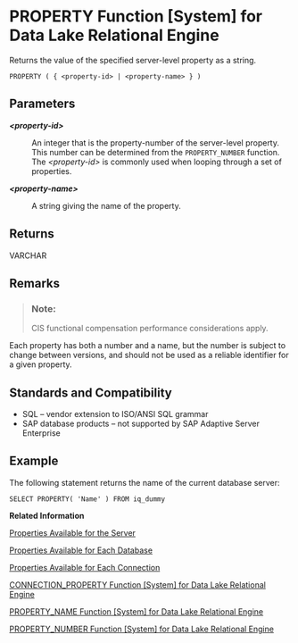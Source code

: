 <!-- loioa56fa4db84f2101581d1eea9ca3957e2 -->

# PROPERTY Function \[System\] for Data Lake Relational Engine

Returns the value of the specified server-level property as a string.



```
PROPERTY ( { <property-id> | <property-name> } )
```



<a name="loioa56fa4db84f2101581d1eea9ca3957e2__iq_refbb_871"/>

## Parameters


<dl>
<dt><b>

*<property-id\>*

</b></dt>
<dd>

An integer that is the property-number of the server-level property. This number can be determined from the `PROPERTY_NUMBER` function. The *<property-id\>* is commonly used when looping through a set of properties.



</dd><dt><b>

*<property-name\>*

</b></dt>
<dd>

A string giving the name of the property.



</dd>
</dl>



## Returns

VARCHAR



<a name="loioa56fa4db84f2101581d1eea9ca3957e2__iq_refbb_874"/>

## Remarks

> ### Note:  
> CIS functional compensation performance considerations apply.

Each property has both a number and a name, but the number is subject to change between versions, and should not be used as a reliable identifier for a given property.



<a name="loioa56fa4db84f2101581d1eea9ca3957e2__iq_refbb_875"/>

## Standards and Compatibility

-   SQL – vendor extension to ISO/ANSI SQL grammar
-   SAP database products – not supported by SAP Adaptive Server Enterprise



<a name="loioa56fa4db84f2101581d1eea9ca3957e2__iq_refbb_873"/>

## Example

The following statement returns the name of the current database server:

```
SELECT PROPERTY( 'Name' ) FROM iq_dummy
```

**Related Information**  


[Properties Available for the Server](../properties-available-for-the-server-a52ea6d.md "Retrieve the value of a specific server property or the values of all server properties.")

[Properties Available for Each Database](../properties-available-for-each-database-a52f368.md "Retrieve the value of a specific database property or the values of all database properties. Database properties apply to an entire database.")

[Properties Available for Each Connection](../properties-available-for-each-connection-a52e243.md "Retrieve the value of a specific connection property or the values of all connection properties.")

[CONNECTION\_PROPERTY Function \[System\] for Data Lake Relational Engine](connection-property-function-system-for-data-lake-relational-engine-a53eeaf.md "Returns the value of a given connection property as a string.")

[PROPERTY\_NAME Function \[System\] for Data Lake Relational Engine](property-name-function-system-for-data-lake-relational-engine-a570a7e.md "Returns the name of the property with the supplied property number.")

[PROPERTY\_NUMBER Function \[System\] for Data Lake Relational Engine](property-number-function-system-for-data-lake-relational-engine-a57131a.md "Returns the property number of the property with the supplied property name.")

